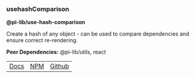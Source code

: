 ### usehashComparison

**@pi-lib/use-hash-comparison**

Create a hash of any object - can be used to compare dependencies and ensure correct re-rendering.

**Peer Dependencies:** @pi-lib/utils, react

<table>
  <tbody>
    <tr>
      <td><a href="https://pi.lance-taylor.com/?path=/docs/utilities-hooks-usehashcomparison--docs" target="_blank">Docs</a></td>
      <td><a href="https://www.npmjs.com/package/@pi-lib/use-hash-comparison?activeTab=readme" target="_blank">NPM</a></td>
      <td><a href="https://github.com/lancerael/pi/tree/main/./src/packages/hooks/usehashComparison" target="_blank">Github</a></td>
    </tr>
  </tbody>
</table>

